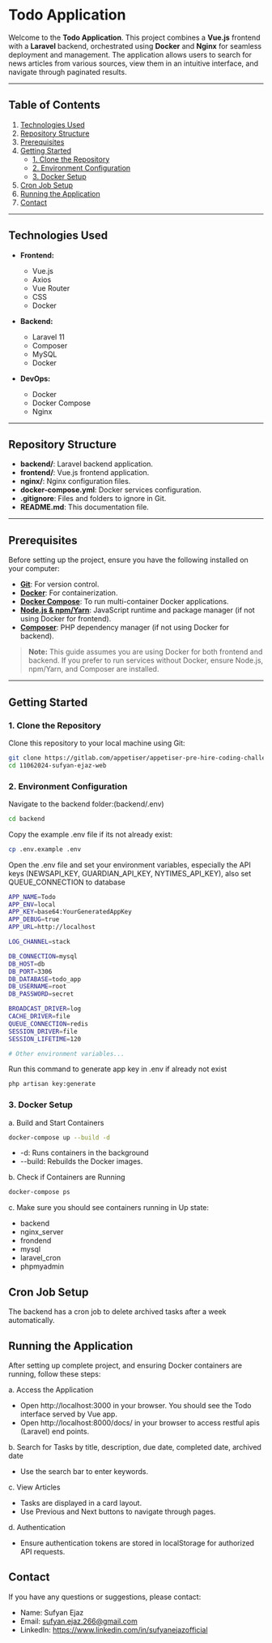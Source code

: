 # Todo Application

Welcome to the **Todo Application**. This project combines a **Vue.js** frontend with a **Laravel** backend, orchestrated using **Docker** and **Nginx** for seamless deployment and management. The application allows users to search for news articles from various sources, view them in an intuitive interface, and navigate through paginated results.

---

## Table of Contents

1. [Technologies Used](#technologies-used)
2. [Repository Structure](#repository-structure)
3. [Prerequisites](#prerequisites)
4. [Getting Started](#getting-started)
   - [1. Clone the Repository](#1-clone-the-repository)
   - [2. Environment Configuration](#2-environment-configuration)
   - [3. Docker Setup](#3-docker-setup)
5. [Cron Job Setup](#cron-job-setup)
6. [Running the Application](#running-the-application)
7. [Contact](#contact)

---

## Technologies Used

- **Frontend:**
  - Vue.js
  - Axios
  - Vue Router
  - CSS
  - Docker

- **Backend:**
  - Laravel 11
  - Composer
  - MySQL
  - Docker

- **DevOps:**
  - Docker
  - Docker Compose
  - Nginx

---

## Repository Structure

- **backend/**: Laravel backend application.
- **frontend/**: Vue.js frontend application.
- **nginx/**: Nginx configuration files.
- **docker-compose.yml**: Docker services configuration.
- **.gitignore**: Files and folders to ignore in Git.
- **README.md**: This documentation file.

---

## Prerequisites

Before setting up the project, ensure you have the following installed on your computer:

- **[Git](https://git-scm.com/downloads)**: For version control.
- **[Docker](https://www.docker.com/get-started)**: For containerization.
- **[Docker Compose](https://docs.docker.com/compose/install/)**: To run multi-container Docker applications.
- **[Node.js & npm/Yarn](https://nodejs.org/en/download/)**: JavaScript runtime and package manager (if not using Docker for frontend).
- **[Composer](https://getcomposer.org/download/)**: PHP dependency manager (if not using Docker for backend).

> **Note:** This guide assumes you are using Docker for both frontend and backend. If you prefer to run services without Docker, ensure Node.js, npm/Yarn, and Composer are installed.

---

## Getting Started

### 1. Clone the Repository

Clone this repository to your local machine using Git:

```bash
git clone https://gitlab.com/appetiser/appetiser-pre-hire-coding-challenge/11062024-sufyan-ejaz-web.git
cd 11062024-sufyan-ejaz-web
```

### 2. Environment Configuration

Navigate to the backend folder:(backend/.env)

```bash
cd backend
```

Copy the example .env file if its not already exist:

```bash
cp .env.example .env
```

Open the .env file and set your environment variables, especially the API keys (NEWSAPI_KEY, GUARDIAN_API_KEY, NYTIMES_API_KEY),
also set QUEUE_CONNECTION to database

```bash
APP_NAME=Todo
APP_ENV=local
APP_KEY=base64:YourGeneratedAppKey
APP_DEBUG=true
APP_URL=http://localhost

LOG_CHANNEL=stack

DB_CONNECTION=mysql
DB_HOST=db
DB_PORT=3306
DB_DATABASE=todo_app
DB_USERNAME=root
DB_PASSWORD=secret

BROADCAST_DRIVER=log
CACHE_DRIVER=file
QUEUE_CONNECTION=redis
SESSION_DRIVER=file
SESSION_LIFETIME=120

# Other environment variables...

```

Run this command to generate app key in .env if already not exist

```bash
php artisan key:generate
```
### 3. Docker Setup

a. Build and Start Containers

```bash
docker-compose up --build -d
```
- -d: Runs containers in the background
- --build: Rebuilds the Docker images.

b. Check if Containers are Running

```bash
docker-compose ps
```
c. Make sure you should see containers running in Up state:

- backend 
- nginx_server
- frondend 
- mysql
- laravel_cron
- phpmyadmin

## Cron Job Setup

The backend has a cron job to delete archived tasks after a week automatically.

## Running the Application

After setting up complete project, and ensuring Docker containers are running, follow these steps:

a. Access the Application

- Open http://localhost:3000 in your browser. You should see the Todo interface served by Vue app.
- Open http://localhost:8000/docs/ in your browser to access restful apis (Laravel) end points.

b. Search for Tasks by title, description, due date, completed date, archived date

- Use the search bar to enter keywords.

c. View Articles

- Tasks are displayed in a card layout.
- Use Previous and Next buttons to navigate through pages.

d. Authentication

- Ensure authentication tokens are stored in localStorage for authorized API requests.

## Contact

If you have any questions or suggestions, please contact:

- Name: Sufyan Ejaz
- Email: sufyan.ejaz.266@gmail.com
- LinkedIn: https://www.linkedin.com/in/sufyanejazofficial